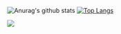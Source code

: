 ![Anurag's github stats](https://github-readme-stats.vercel.app/api?username=tjehdgur1500&show_icons=true&theme=dracula)
[![Top Langs](https://github-readme-stats.vercel.app/api/top-langs/?username=tjehdgur1500&layout=compact)](https://github.com/anuraghazra/github-readme-stats)

<a href="https://github.com/tjehdgur1500/github-readme-stats">
  <img align="center" src="https://github-readme-stats.vercel.app/api/pin/?username=anuraghazra&repo=github-readme-stats" />
</a>
